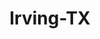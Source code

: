 ---
title: Irving-TX
slug: irving-tx
f_state:
- cms/state/texas.md
f_locations:
- cms/payday-loan/1-point-1-percent-mobile-check-cashing-service-7.md
- cms/payday-loan/24-hour-check-cashiers-91.md
- cms/payday-loan/a-abc-check-cashing-279.md
- cms/payday-loan/aaa-check-cashing-711.md
- cms/payday-loan/advance-america-2323.md
- cms/payday-loan/advance-america-2362.md
- cms/payday-loan/any-kind-check-cashing-centers-4616.md
- cms/payday-loan/any-kind-check-cashing-centers-4618.md
- cms/payday-loan/b-b-technical-services-company-inc-5005.md
- cms/payday-loan/caral-check-cashing-6049.md
- cms/payday-loan/caral-check-cashing-6050.md
- cms/payday-loan/cash-store-8564.md
- cms/payday-loan/check-go-9960.md
- cms/payday-loan/check-mart-of-texas-13801.md
- cms/payday-loan/d-l-g-enterprises-inc-15649.md
- cms/payday-loan/dallas-check-cashers-num-11-15659.md
- cms/payday-loan/dash-for-cash-15689.md
- cms/payday-loan/dash-for-cash-15690.md
- cms/payday-loan/dial-a-check-15798.md
- cms/payday-loan/dollar-check-cashing-16035.md
- cms/payday-loan/dollar-check-cashing-16036.md
- cms/payday-loan/dollar-check-cashing-16037.md
- cms/payday-loan/e-z-money-center-16299.md
- cms/payday-loan/equifax-check-services-16823.md
- cms/payday-loan/fast-cash-diamonds-17700.md
- cms/payday-loan/first-cash-advance-18468.md
- cms/payday-loan/first-cash-advance-18482.md
- cms/payday-loan/first-cash-advance-18483.md
- cms/payday-loan/fuente-check-cashing-18867.md
- cms/payday-loan/fuente-check-cashing-18868.md
- cms/payday-loan/half-price-checks-cashed-19292.md
- cms/payday-loan/half-price-checks-cashed-19293.md
- cms/payday-loan/inteletravel-19716.md
- cms/payday-loan/j-b-convenience-store-no-2-19761.md
- cms/payday-loan/k-ks-check-cashing-19939.md
- cms/payday-loan/l-d-check-cashing-20168.md
- cms/payday-loan/l-d-check-cashing-20169.md
- cms/payday-loan/leslie-ward-enterprises-inc-20380.md
- cms/payday-loan/metroplex-check-cashing-mobile-20815.md
- cms/payday-loan/metroplex-check-cashing-mobile-20816.md
- cms/payday-loan/metroplex-check-cashing-mobile-check-cashing-srvce-20817.md
- cms/payday-loan/money-mart-21488.md
- cms/payday-loan/mr-payroll-22222.md
- cms/payday-loan/pas-express-money-services-23459.md
- cms/payday-loan/pls-check-cashers-24414.md
- cms/payday-loan/puente-group-24723.md
- cms/payday-loan/speedy-cash-26746.md
- cms/payday-loan/speedy-cash-26748.md
- cms/payday-loan/texas-assn-of-check-cashiers-27235.md
updated-on: '2024-05-30T13:41:28.615Z'
created-on: '2024-05-30T13:41:28.615Z'
published-on: '2024-05-30T13:54:32.469Z'
f_city: Irving
layout: '[city].html'
tags: city
---